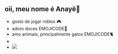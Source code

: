 ## oii, meu nome é Anayê👋 
- gosto de jogar roblox 🎮
- adoro doces EMOJICODE🍫
- amo animais, principalmente gatos EMOJICODE🐈
-
- 
  ![](https://media1.tenor.com/m/qPjpAB-1N0cAAAAd/ellie-ellie-williams.gif)


